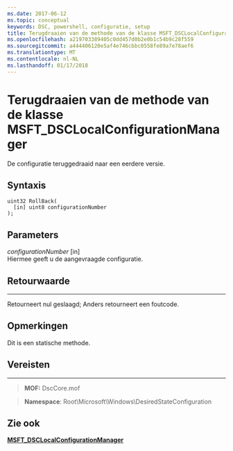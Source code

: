 ```yaml
---
ms.date: 2017-06-12
ms.topic: conceptual
keywords: DSC, powershell, configuratie, setup
title: Terugdraaien van de methode van de klasse MSFT_DSCLocalConfigurationManager
ms.openlocfilehash: a219703389405c0dd457d0b2e0b1c54b9c28f559
ms.sourcegitcommit: a444406120e5af4e746cbbc0558fe89a7e78aef6
ms.translationtype: MT
ms.contentlocale: nl-NL
ms.lasthandoff: 01/17/2018
---
```

# <a name="rollback-method-of-the-msftdsclocalconfigurationmanager-class"></a>Terugdraaien van de methode van de klasse MSFT_DSCLocalConfigurationManager

De configuratie teruggedraaid naar een eerdere versie.

<a name="syntax"></a>Syntaxis
------

```mof
uint32 RollBack(
  [in] uint8 configurationNumber
);
```

<a name="parameters"></a>Parameters
----------

*configurationNumber* \[in\]  
Hiermee geeft u de aangevraagde configuratie. 

## <a name="return-value"></a>Retourwaarde
------------

Retourneert nul geslaagd; Anders retourneert een foutcode.

## <a name="remarks"></a>Opmerkingen

Dit is een statische methode.

## <a name="requirements"></a>Vereisten
------------
>**MOF:** DscCore.mof

>**Namespace**: Root\Microsoft\Windows\DesiredStateConfiguration


## <a name="see-also"></a>Zie ook


[**MSFT_DSCLocalConfigurationManager**](msft-dsclocalconfigurationmanager.md)


 

 




